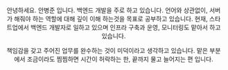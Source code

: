 <div align="center" style="margin-bottom: 20px;">
  안녕하세요. 안병준 입니다.
  백엔드 개발을 주로 하고 있습니다. 언어와 상관없이, 서버가 해줘야 하는 역할에 대해 깊이 이해 하는것을 목표로 공부하고 있습니다.
  현재, 스타트업에서 백엔드 개발자로 일하고 있으며 인프라 구축과 운영, 모니터링도 맡아서 하고 있습니다.

  책임감을 갖고 주어진 업무를 완수하는 것이 미덕이라고 생각하고 있습니다.
  맡은 부분에서 조금이라도 찜찜하면 시간이 허락하는 한, 끝까지 물고 늘어지는 편 입니다.
</div>
